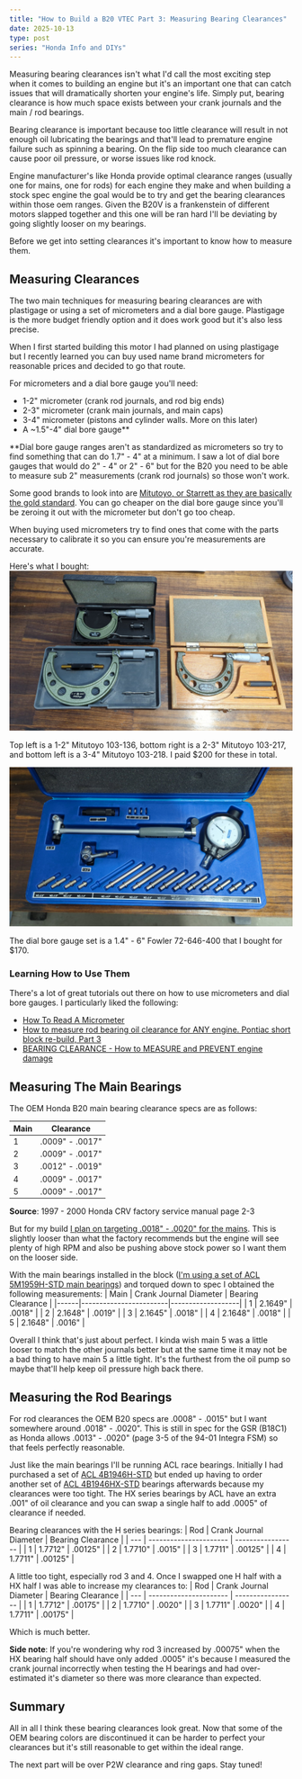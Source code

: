 ```yaml
---
title: "How to Build a B20 VTEC Part 3: Measuring Bearing Clearances"
date: 2025-10-13
type: post
series: "Honda Info and DIYs"
---
```


Measuring bearing clearances isn't what I'd call the most exciting step when it comes to building an engine but it's an important one that can catch issues that will dramatically shorten your engine's life. Simply put, bearing clearance is how much space exists between your crank journals and the main / rod bearings.

Bearing clearance is important because too little clearance will result in not enough oil lubricating the bearings and that'll lead to premature engine failure such as spinning a bearing. On the flip side too much clearance can cause poor oil pressure, or worse issues like rod knock.

Engine manufacturer's like Honda provide optimal clearance ranges (usually one for mains, one for rods) for each engine they make and when building a stock spec engine the goal would be to try and get the bearing clearances within those oem ranges. Given the B20V is a frankenstein of different motors slapped together and this one will be ran hard I'll be deviating by going slightly looser on my bearings.

Before we get into setting clearances it's important to know how to measure them.

## Measuring Clearances

The two main techniques for measuring bearing clearances are with plastigage or using a set of micrometers and a dial bore gauge. Plastigage is the more budget friendly option and it does work good but it's also less precise.

When I first started building this motor I had planned on using plastigage but I recently learned you can buy used name brand micrometers for reasonable prices and decided to go that route.

For micrometers and a dial bore gauge you'll need:

- 1-2" micrometer (crank rod journals, and rod big ends)
- 2-3" micrometer (crank main journals, and main caps)
- 3-4" micrometer (pistons and cylinder walls. More on this later)
- A ~1.5"-4" dial bore gauge\*\*

\*\*Dial bore gauge ranges aren't as standardized as micrometers so try to find something that can do 1.7" - 4" at a minimum. I saw a lot of dial bore gauges that would do 2" - 4" or 2" - 6" but for the B20 you need to be able to measure sub 2" measurements (crank rod journals) so those won't work.

Some good brands to look into are [Mitutoyo, or Starrett as they are basically the gold standard](https://www.garagejournal.com/forum/threads/quality-micrometer-brands.516436/). You can go cheaper on the dial bore gauge since you'll be zeroing it out with the micrometer but don't go too cheap.

When buying used micrometers try to find ones that come with the parts necessary to calibrate it so you can ensure you're measurements are accurate.

Here's what I bought:
![](./images/micrometers.jpg)

Top left is a 1-2" Mitutoyo 103-136, bottom right is a 2-3" Mitutoyo 103-217, and bottom left is a 3-4" Mitutoyo 103-218. I paid $200 for these in total.

![](./images/dial-bore.jpg)

The dial bore gauge set is a 1.4" - 6" Fowler 72-646-400 that I bought for $170.

### Learning How to Use Them

There's a lot of great tutorials out there on how to use micrometers and dial bore gauges. I particularly liked the following:

- [How To Read A Micrometer](https://solutions.travers.com/metalworking-machining/measuring-inspection/how-to-read-a-micrometer)
- [How to measure rod bearing oil clearance for ANY engine. Pontiac short block re-build, Part 3](https://www.youtube.com/watch?v=q0-2ULbc7qw&t=1s)
- [BEARING CLEARANCE - How to MEASURE and PREVENT engine damage](https://www.youtube.com/watch?v=WEuedVJJgIA)

## Measuring The Main Bearings

The OEM Honda B20 main bearing clearance specs are as follows:

| Main | Clearance       |
| ---- | --------------- |
| 1    | .0009" - .0017" |
| 2    | .0009" - .0017" |
| 3    | .0012" - .0019" |
| 4    | .0009" - .0017" |
| 5    | .0009" - .0017" |

**Source**: 1997 - 2000 Honda CRV factory service manual page 2-3

But for my build [I plan on targeting .0018" - .0020" for the mains](https://honda-tech.com/forums/forced-induction-16/bearing-clearance-choice-measurement-discussion-3129922/#post48543553). This is slightly looser than what the factory recommends but the engine will see plenty of high RPM and also be pushing above stock power so I want them on the looser side.

With the main bearings installed in the block ([I'm using a set of ACL 5M1959H-STD main bearings](https://www.aclperformance.com.au/details/5M1959H)) and torqued down to spec I obtained the following measurements:
| Main | Crank Journal Diameter | Bearing Clearance |
|------|------------------------|-------------------|
| 1 | 2.1649" | .0018" |
| 2 | 2.1648" | .0019" |
| 3 | 2.1645" | .0018" |
| 4 | 2.1648" | .0018" |
| 5 | 2.1648" | .0016" |

Overall I think that's just about perfect. I kinda wish main 5 was a little looser to match the other journals better but at the same time it may not be a bad thing to have main 5 a little tight. It's the furthest from the oil pump so maybe that'll help keep oil pressure high back there.

## Measuring the Rod Bearings

For rod clearances the OEM B20 specs are .0008" - .0015" but I want somewhere around .0018" - .0020". This is still in spec for the GSR (B18C1) as Honda allows .0013" - .0020" (page 3-5 of the 94-01 Integra FSM) so that feels perfectly reasonable.

Just like the main bearings I'll be running ACL race bearings. Initially I had purchased a set of [ACL 4B1946H-STD](https://www.aclperformance.com.au/details/4B1946H) but ended up having to order another set of [ACL 4B1946HX-STD](https://www.aclperformance.com.au/details/4B1946HX) bearings afterwards because my clearances were too tight. The HX series bearings by ACL have an extra .001" of oil clearance and you can swap a single half to add .0005" of clearance if needed.

Bearing clearances with the H series bearings:
| Rod | Crank Journal Diameter | Bearing Clearance |
| --- | ---------------------- | ----------------- |
| 1 | 1.7712" | .00125" |
| 2 | 1.7710" | .0015" |
| 3 | 1.7711" | .00125" |
| 4 | 1.7711" | .00125" |

A little too tight, especially rod 3 and 4. Once I swapped one H half with a HX half I was able to increase my clearances to:
| Rod | Crank Journal Diameter | Bearing Clearance |
| --- | ---------------------- | ----------------- |
| 1 | 1.7712" | .00175" |
| 2 | 1.7710" | .0020" |
| 3 | 1.7711" | .0020" |
| 4 | 1.7711" | .00175" |

Which is much better.

**Side note**: If you're wondering why rod 3 increased by .00075" when the HX bearing half should have only added .0005" it's because I measured the crank journal incorrectly when testing the H bearings and had over-estimated it's diameter so there was more clearance than expected.

## Summary

All in all I think these bearing clearances look great. Now that some of the OEM bearing colors are discontinued it can be harder to perfect your clearances but it's still reasonable to get within the ideal range.

The next part will be over P2W clearance and ring gaps. Stay tuned!
